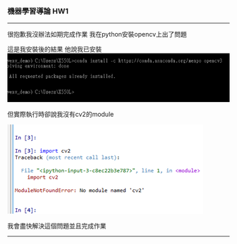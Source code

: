 ### 機器學習導論 HW1 #

--------------------------

很抱歉我沒辦法如期完成作業
我在python安裝opencv上出了問題

這是我安裝後的結果
他說我已安裝
![image](https://github.com/doris112106/ML2018_410321156/blob/master/1.PNG)

但實際執行時卻說我沒有cv2的module

![image](https://github.com/doris112106/ML2018_410321156/blob/master/2.PNG)

我會盡快解決這個問題並且完成作業

--------------------------
